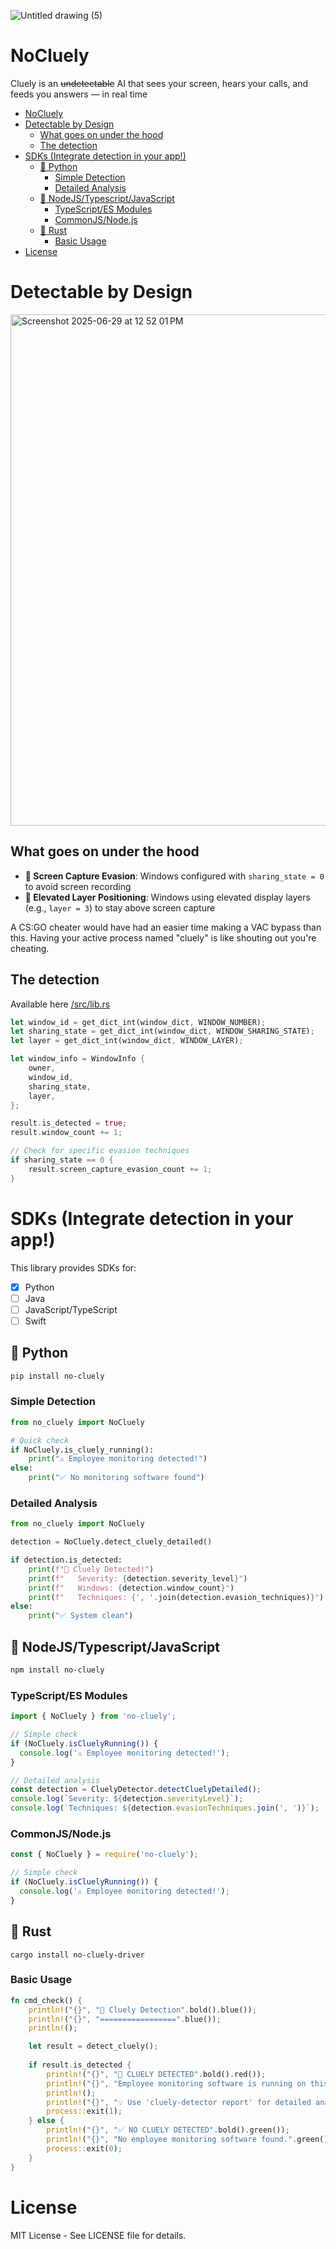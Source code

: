 ![Untitled drawing (5)](https://github.com/user-attachments/assets/6a3730e3-5d5e-4d6a-b486-58d74307a31d)

# NoCluely 
Cluely is an ~~undetectable~~ AI that sees your screen, hears your calls, and feeds you answers — in real time

- [NoCluely](#nocluely)
- [Detectable by Design](#detectable-by-design)
  - [What goes on under the hood](#what-goes-on-under-the-hood)
  - [The detection](#the-detection)
- [SDKs (Integrate detection in your app!)](#sdks-integrate-detection-in-your-app)
  - [🐍  Python](#--python)
    - [Simple Detection](#simple-detection)
    - [Detailed Analysis](#detailed-analysis)
  - [🎯 NodeJS/Typescript/JavaScript](#-nodejstypescriptjavascript)
    - [TypeScript/ES Modules](#typescriptes-modules)
    - [CommonJS/Node.js](#commonjsnodejs)
  - [🦀 Rust](#-rust)
    - [Basic Usage](#basic-usage)
- [License](#license)

# Detectable by Design
<img width="818" alt="Screenshot 2025-06-29 at 12 52 01 PM" src="https://github.com/user-attachments/assets/5f222b62-d113-4543-8da9-e3e105d9558b" />


## What goes on under the hood
- **🚫 Screen Capture Evasion**: Windows configured with `sharing_state = 0` to avoid screen recording
- **🔼 Elevated Layer Positioning**: Windows using elevated display layers (e.g., `layer = 3`) to stay above screen capture

A CS:GO cheater would have had an easier time making a VAC bypass than this. Having your active process named "cluely" is like shouting out you're cheating.

## The detection

Available here [/src/lib.rs](https://github.com/terminalsin/no-cluely/blob/master/src/lib.rs)
```rust
let window_id = get_dict_int(window_dict, WINDOW_NUMBER);
let sharing_state = get_dict_int(window_dict, WINDOW_SHARING_STATE);
let layer = get_dict_int(window_dict, WINDOW_LAYER);

let window_info = WindowInfo {
    owner,
    window_id,
    sharing_state,
    layer,
};

result.is_detected = true;
result.window_count += 1;

// Check for specific evasion techniques
if sharing_state == 0 {
    result.screen_capture_evasion_count += 1;
}
```

# SDKs (Integrate detection in your app!)

This library provides SDKs for:
- [x] Python
- [ ] Java
- [ ] JavaScript/TypeScript
- [ ] Swift

## 🐍  Python
```bash
pip install no-cluely
```

### Simple Detection
```python
from no_cluely import NoCluely

# Quick check
if NoCluely.is_cluely_running():
    print("⚠️ Employee monitoring detected!")
else:
    print("✅ No monitoring software found")
```

### Detailed Analysis
```python
from no_cluely import NoCluely

detection = NoCluely.detect_cluely_detailed()

if detection.is_detected:
    print(f"🚨 Cluely Detected!")
    print(f"   Severity: {detection.severity_level}")
    print(f"   Windows: {detection.window_count}")
    print(f"   Techniques: {', '.join(detection.evasion_techniques)}")
else:
    print("✅ System clean")
```

## 🎯 NodeJS/Typescript/JavaScript

```bash
npm install no-cluely
```

### TypeScript/ES Modules
```typescript
import { NoCluely } from 'no-cluely';

// Simple check
if (NoCluely.isCluelyRunning()) {
  console.log('⚠️ Employee monitoring detected!');
}

// Detailed analysis
const detection = CluelyDetector.detectCluelyDetailed();
console.log(`Severity: ${detection.severityLevel}`);
console.log(`Techniques: ${detection.evasionTechniques.join(', ')}`);
```

### CommonJS/Node.js
```javascript
const { NoCluely } = require('no-cluely');

// Simple check
if (NoCluely.isCluelyRunning()) {
  console.log('⚠️ Employee monitoring detected!');
}
```

## 🦀 Rust
```
cargo install no-cluely-driver
```

### Basic Usage


```rust
fn cmd_check() {
    println!("{}", "🎯 Cluely Detection".bold().blue());
    println!("{}", "=================".blue());
    println!();

    let result = detect_cluely();
    
    if result.is_detected {
        println!("{}", "🚨 CLUELY DETECTED".bold().red());
        println!("{}", "Employee monitoring software is running on this system.".red());
        println!();
        println!("{}", "💡 Use 'cluely-detector report' for detailed analysis".yellow());
        process::exit(1);
    } else {
        println!("{}", "✅ NO CLUELY DETECTED".bold().green());
        println!("{}", "No employee monitoring software found.".green());
        process::exit(0);
    }
}
```


# License

MIT License - See LICENSE file for details.
